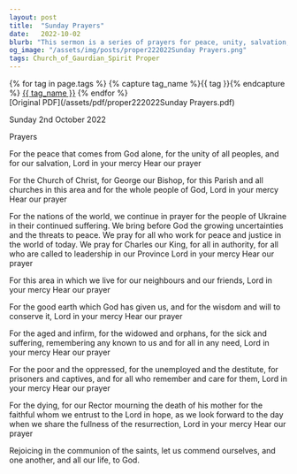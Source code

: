 ```yaml
---
layout: post
title:  "Sunday Prayers"
date:   2022-10-02
blurb: "This sermon is a series of prayers for peace, unity, salvation, the Church, the world, and the local community. It includes prayers for the environment, the vulnerable, the oppressed, and the dying. The sermon also acknowledges the ongoing struggles in Ukraine and the personal loss of the Rector."
og_image: "/assets/img/posts/proper222022Sunday Prayers.png"
tags: Church_of_Gaurdian_Spirit Proper
---    
```

<div class="tag-pills">
  {% for tag in page.tags %}
    {% capture tag_name %}{{ tag }}{% endcapture %}
    <a href="{{ site.baseurl }}/tag/{{ tag_name }}" class="tag-pill">{{ tag_name }}</a>
  {% endfor %}
</div>
[Original PDF](/assets/pdf/proper222022Sunday Prayers.pdf)

Sunday 2nd October 2022

Prayers

For the peace that comes from God alone,
for the unity of all peoples,
and for our salvation,
Lord in your mercy
Hear our prayer

For the Church of Christ, for George our Bishop, for this Parish and all churches in this area and for the whole people of God,
Lord in your mercy
Hear our prayer

For the nations of the world, we continue in prayer for the people of Ukraine in their continued suffering. We bring before God the growing uncertainties and the threats to peace. We pray for all who work for peace and justice in the world of today. We pray for Charles our King, for all in authority, for all who are called to leadership in our Province
Lord in your mercy
Hear our prayer

For this area in which we live for our neighbours and our friends,
Lord in your mercy
Hear our prayer

For the good earth which God has given us, and for the wisdom and will to conserve it,
Lord in your mercy
Hear our prayer

For the aged and infirm, for the widowed and orphans, for the sick and suffering, remembering any known to us and for all in any need,
Lord in your mercy
Hear our prayer

For the poor and the oppressed, for the unemployed and the destitute, for prisoners and captives, and for all who remember and care for them,
Lord in your mercy
Hear our prayer

For the dying, for our Rector mourning the death of his mother for the faithful whom we entrust to the Lord in hope, as we look forward to the day when we share the fullness of the resurrection,
Lord in your mercy
Hear our prayer

Rejoicing in the communion of the saints, let us commend ourselves, and one another, and all our life, to God.
